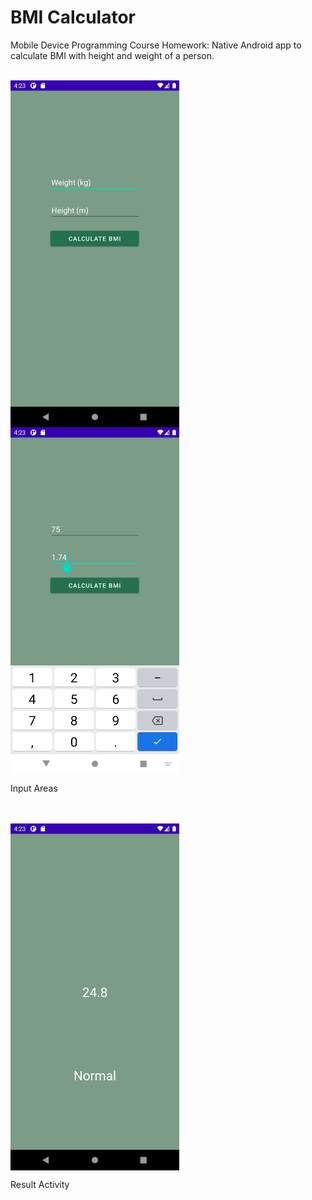 # BMI Calculator

Mobile Device Programming Course Homework: Native Android app to calculate BMI with height and weight of a person.
</br>
</br>


<img src="images/0.png" align="center" height="555" width="270" >
<img src="images/1.png" align="center" height="555" width="270" >

Input Areas

</br>
</br>
<img src="images/2.png" align="center" height="555" width="270" >

Result Activity